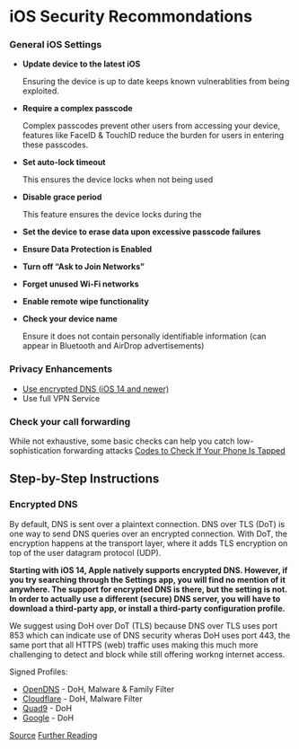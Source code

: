 # iOS Security Recommondations

### General iOS Settings
- **Update device to the latest iOS**
    
    Ensuring the device is up to date keeps known vulnerablities from being exploited.
- **Require a complex passcode**
  
  Complex passcodes prevent other users from accessing your device, features like FaceID & TouchID reduce the burden for users in entering these passcodes.
- **Set auto-lock timeout**
  
  This ensures the device locks when not being used
- **Disable grace period**
  
  This feature ensures the device locks during the 
- **Set the device to erase data upon excessive passcode failures**
- **Ensure Data Protection is Enabled**
- **Turn off “Ask to Join Networks”**
- **Forget unused Wi-Fi networks**
- **Enable remote wipe functionality**
- **Check your device name**
   
   Ensure it does not contain personally identifiable information (can appear in Bluetooth and AirDrop advertisements)

### Privacy Enhancements
- [Use encrypted DNS (iOS 14 and newer)](#encrypted-dns)
- Use full VPN Service


### Check your call forwarding
While not exhaustive, some basic checks can help you catch low-sophistication forwarding attacks
[Codes to Check If Your Phone Is Tapped](https://clario.co/blog/code-to-check-if-phone-is-hacked/)

## Step-by-Step Instructions

### Encrypted DNS
By default, DNS is sent over a plaintext connection. DNS over TLS (DoT) is one way to send DNS queries over an encrypted connection. With DoT, the encryption happens at the transport layer, where it adds TLS encryption on top of the user datagram protocol (UDP).

**Starting with iOS 14, Apple natively supports encrypted DNS. However, if you try searching through the Settings app, you will find no mention of it anywhere. The support for encrypted DNS is there, but the setting is not. In order to actually use a different (secure) DNS server, you will have to download a third-party app, or install a third-party configuration profile.**

We suggest using DoH over DoT (TLS) because DNS over TLS uses port 853 which can indicate use of DNS security wheras DoH uses port 443, the same port that all HTTPS (web) traffic uses making this much more challenging to detect and block while still offering workng internet access.

Signed Profiles:
- [OpenDNS](https://github.com/paulmillr/encrypted-dns/blob/master/signed/opendns-familyshield.mobileconfig?raw=true) - DoH, Malware & Family Filter
- [Cloudflare](https://github.com/paulmillr/encrypted-dns/blob/master/signed/cloudflare-malware-https.mobileconfig?raw=true) - DoH, Malware Filter
- [Quad9](https://github.com/paulmillr/encrypted-dns/blob/master/signed/quad9-https.mobileconfig?raw=true) - DoH
- [Google](https://github.com/paulmillr/encrypted-dns/blob/master/signed/google-https.mobileconfig?raw=true) - DoH

[Source](https://github.com/paulmillr/encrypted-dns)
[Further Reading](https://paulmillr.com/posts/encrypted-dns/)